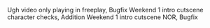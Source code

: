 Ugh video only playing in freeplay, Bugfix
Weekend 1 intro cutscene character checks, Addition
Weekend 1 intro cutscene NOR, Bugfix